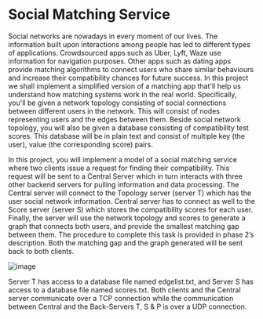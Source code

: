 # Social Matching Service
Social networks are nowadays in every moment of our lives. The information built upon interactions among people has led to different types of applications. Crowdsourced apps such as Uber, Lyft, Waze use information for navigation purposes. Other apps such as dating apps provide matching algorithms to connect users who share similar behaviours and increase their compatibility chances for future success. In this project we shall implement a simplified version of a matching app that'll help us understand how matching systems work in the real world. Specifically, you'll be given a network topology consisting of social connections between different users in the network. This will consist of nodes representing users and the edges between them. Beside social network topology, you will also be given a database consisting of compatibility test scores. This database will be in plain text and consist of multiple key (the user), value (the corresponding score) pairs.

In this project, you will implement a model of a social matching service where two clients issue a request for finding their compatibility. This request will be sent to a Central Server which in turn interacts with three other backend servers for pulling information and data processing. The Central server will connect to the Topology server (server T) which has the user social network information. Central server has to connect as well to the Score server (server S) which stores the compatibility scores for each user. Finally, the server will use the network topology and scores to generate a graph that connects both users, and provide the smallest matching gap between them. The procedure to complete this task is provided in phase 2’s description. Both the matching gap and the graph generated will be sent back to both clients.

![image](https://user-images.githubusercontent.com/76589915/143735777-eed23893-0d60-4431-adfa-78383277a0bf.png)

Server T has access to a database file named edgelist.txt, and Server S has access to a database file named scores.txt. Both clients and the Central server communicate over a TCP connection while the communication between Central and the Back-Servers T, S & P is over a UDP connection.
